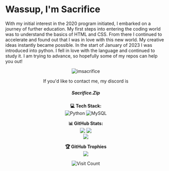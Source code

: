 <p align="center">
  <h1>Wassup, I'm Sacrifice</h1>
  With my initial interest in the 2020 program initiated, I embarked on a journey of further education. My first steps into entering the coding world was to understand the basics of HTML and CSS. From there I continued to accelerate and found out that I was in love with this new world. My creative ideas instantly became possible. In the start of January of 2023 I was introduced into python. I fell in love with the language and continued to study it. I am trying to advance, so hopefully some of my repos can help you out!
</p>

<p align="center"> <img src="https://komarev.com/ghpvc/?username=imsacrifice&label=Profile%20views&color=0e75b6&style=flat" alt="imsacrifice" /> </p>

<p align="center">If you'd like to contact me, my discord is</p>
<h5 align="center">Sacrifice.Zip</h5>



<p align="center">
  <strong>💻 Tech Stack:</strong><br>
  <img src="https://img.shields.io/badge/python-3670A0?style=for-the-badge&logo=python&logoColor=ffdd54" alt="Python"> <img src="https://img.shields.io/badge/mysql-%2300000f.svg?style=for-the-badge&logo=mysql&logoColor=white" alt="MySQL">
</p>

<p align="center">
  <strong>📊 GitHub Stats:</strong><br>
  <img src="https://github-readme-stats.vercel.app/api?username=ImSacrifice&theme=dark&hide_border=false&include_all_commits=false&count_private=false">
  <img src="https://github-readme-streak-stats.herokuapp.com/?user=ImSacrifice&theme=dark&hide_border=false"><br>
  <img src="https://github-readme-stats.vercel.app/api/top-langs/?username=ImSacrifice&theme=dark&hide_border=false&include_all_commits=false&count_private=false&layout=compact">
</p>

<p align="center">
  <strong>🏆 GitHub Trophies</strong><br>
  <img src="https://github-profile-trophy.vercel.app/?username=ImSacrifice&theme=radical&no-frame=false&no-bg=true&margin-w=4">
</p>

<p align="center">
  <img src="https://visitcount.itsvg.in/api?id=ImSacrifice&icon=0&color=0" alt="Visit Count">
</p>
